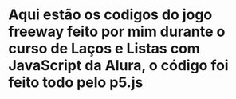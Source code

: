 # Aqui estão os codigos do jogo freeway feito por mim durante o curso de Laços e Listas com JavaScript da Alura, o código foi feito todo pelo p5.js

